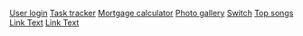 [User login](https://cemre-k.github.io/icodethis-challanges/2025.03.06-icodethis-challenge-user-login/)
[Task tracker](https://cemre-k.github.io/icodethis-challanges/2025.03.11-icodethis-challange-task-tracker/)
[Mortgage calculator]([https://www.example.com](https://cemre-k.github.io/icodethis-challanges/2025.03.16-icodethis-challange-mortgage-calculator/))
[Photo gallery]([https://www.example.com](https://cemre-k.github.io/icodethis-challanges/2025.03.21-icodethis-challange-photo-gallery/))
[Switch]([https://www.example.com](https://cemre-k.github.io/icodethis-challanges/2025.03.22-icodethis-challange-switch/))
[Top songs]([https://www.example.com](https://cemre-k.github.io/icodethis-challanges/2025.03.23-icodethis-challange-top-songs/))
[Link Text](https://www.example.com)
[Link Text](https://www.example.com)
